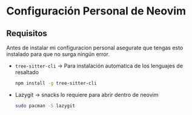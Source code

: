 # Configuración Personal de Neovim
## Requisitos
Antes de instalar mi configuracion personal asegurate que tengas esto instalado para que no surga ningún error.
- `tree-sitter-cli` -> Para instalación automatica de los lenguajes de resaltado
    ```sh
    npm install -g tree-sitter-cli
    ````
* Lazygit -> snacks lo requiere para abrir dentro de neovim
    ```sh
    sudo pacman -S lazygit
    ```

